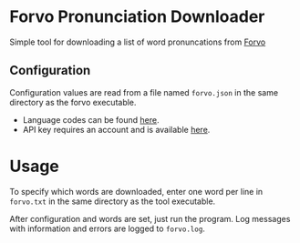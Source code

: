 # Forvo Pronunciation Downloader

Simple tool for downloading a list of word pronuncations from
[Forvo](https://forvo.com)

## Configuration

Configuration values are read from a file named `forvo.json` in the same
directory as the forvo executable.

- Language codes can be found [here](https://forvo.com/languages-codes/).
- API key requires an account and is available [here](https://api.forvo.com).

# Usage

To specify which words are downloaded, enter one word per line in `forvo.txt` in
the same directory as the tool executable.

After configuration and words are set, just run the program. Log messages with
information and errors are logged to `forvo.log`.
